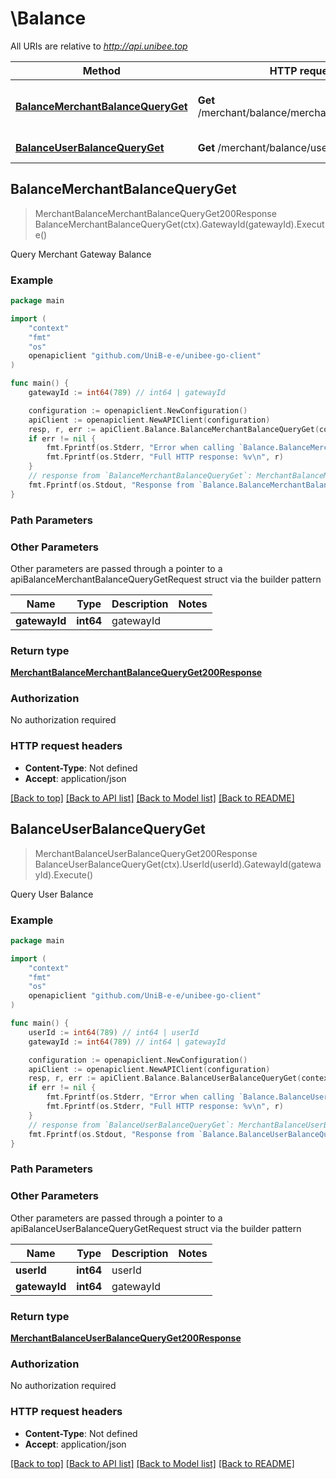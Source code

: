 # \Balance

All URIs are relative to *http://api.unibee.top*

Method | HTTP request | Description
------------- | ------------- | -------------
[**BalanceMerchantBalanceQueryGet**](Balance.md#BalanceMerchantBalanceQueryGet) | **Get** /merchant/balance/merchant_balance_query | Query Merchant Gateway Balance
[**BalanceUserBalanceQueryGet**](Balance.md#BalanceUserBalanceQueryGet) | **Get** /merchant/balance/user_balance_query | Query User Balance



## BalanceMerchantBalanceQueryGet

> MerchantBalanceMerchantBalanceQueryGet200Response BalanceMerchantBalanceQueryGet(ctx).GatewayId(gatewayId).Execute()

Query Merchant Gateway Balance

### Example

```go
package main

import (
	"context"
	"fmt"
	"os"
	openapiclient "github.com/UniB-e-e/unibee-go-client"
)

func main() {
	gatewayId := int64(789) // int64 | gatewayId

	configuration := openapiclient.NewConfiguration()
	apiClient := openapiclient.NewAPIClient(configuration)
	resp, r, err := apiClient.Balance.BalanceMerchantBalanceQueryGet(context.Background()).GatewayId(gatewayId).Execute()
	if err != nil {
		fmt.Fprintf(os.Stderr, "Error when calling `Balance.BalanceMerchantBalanceQueryGet``: %v\n", err)
		fmt.Fprintf(os.Stderr, "Full HTTP response: %v\n", r)
	}
	// response from `BalanceMerchantBalanceQueryGet`: MerchantBalanceMerchantBalanceQueryGet200Response
	fmt.Fprintf(os.Stdout, "Response from `Balance.BalanceMerchantBalanceQueryGet`: %v\n", resp)
}
```

### Path Parameters



### Other Parameters

Other parameters are passed through a pointer to a apiBalanceMerchantBalanceQueryGetRequest struct via the builder pattern


Name | Type | Description  | Notes
------------- | ------------- | ------------- | -------------
 **gatewayId** | **int64** | gatewayId | 

### Return type

[**MerchantBalanceMerchantBalanceQueryGet200Response**](MerchantBalanceMerchantBalanceQueryGet200Response.md)

### Authorization

No authorization required

### HTTP request headers

- **Content-Type**: Not defined
- **Accept**: application/json

[[Back to top]](#) [[Back to API list]](../README.md#documentation-for-api-endpoints)
[[Back to Model list]](../README.md#documentation-for-models)
[[Back to README]](../README.md)


## BalanceUserBalanceQueryGet

> MerchantBalanceUserBalanceQueryGet200Response BalanceUserBalanceQueryGet(ctx).UserId(userId).GatewayId(gatewayId).Execute()

Query User Balance

### Example

```go
package main

import (
	"context"
	"fmt"
	"os"
	openapiclient "github.com/UniB-e-e/unibee-go-client"
)

func main() {
	userId := int64(789) // int64 | userId
	gatewayId := int64(789) // int64 | gatewayId

	configuration := openapiclient.NewConfiguration()
	apiClient := openapiclient.NewAPIClient(configuration)
	resp, r, err := apiClient.Balance.BalanceUserBalanceQueryGet(context.Background()).UserId(userId).GatewayId(gatewayId).Execute()
	if err != nil {
		fmt.Fprintf(os.Stderr, "Error when calling `Balance.BalanceUserBalanceQueryGet``: %v\n", err)
		fmt.Fprintf(os.Stderr, "Full HTTP response: %v\n", r)
	}
	// response from `BalanceUserBalanceQueryGet`: MerchantBalanceUserBalanceQueryGet200Response
	fmt.Fprintf(os.Stdout, "Response from `Balance.BalanceUserBalanceQueryGet`: %v\n", resp)
}
```

### Path Parameters



### Other Parameters

Other parameters are passed through a pointer to a apiBalanceUserBalanceQueryGetRequest struct via the builder pattern


Name | Type | Description  | Notes
------------- | ------------- | ------------- | -------------
 **userId** | **int64** | userId | 
 **gatewayId** | **int64** | gatewayId | 

### Return type

[**MerchantBalanceUserBalanceQueryGet200Response**](MerchantBalanceUserBalanceQueryGet200Response.md)

### Authorization

No authorization required

### HTTP request headers

- **Content-Type**: Not defined
- **Accept**: application/json

[[Back to top]](#) [[Back to API list]](../README.md#documentation-for-api-endpoints)
[[Back to Model list]](../README.md#documentation-for-models)
[[Back to README]](../README.md)

